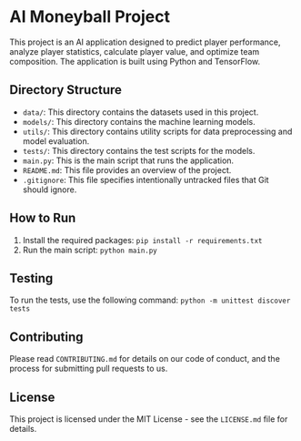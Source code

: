 # AI Moneyball Project

This project is an AI application designed to predict player performance, analyze player statistics, calculate player value, and optimize team composition. The application is built using Python and TensorFlow.

## Directory Structure

- `data/`: This directory contains the datasets used in this project.
- `models/`: This directory contains the machine learning models.
- `utils/`: This directory contains utility scripts for data preprocessing and model evaluation.
- `tests/`: This directory contains the test scripts for the models.
- `main.py`: This is the main script that runs the application.
- `README.md`: This file provides an overview of the project.
- `.gitignore`: This file specifies intentionally untracked files that Git should ignore.

## How to Run

1. Install the required packages: `pip install -r requirements.txt`
2. Run the main script: `python main.py`

## Testing

To run the tests, use the following command: `python -m unittest discover tests`

## Contributing

Please read `CONTRIBUTING.md` for details on our code of conduct, and the process for submitting pull requests to us.

## License

This project is licensed under the MIT License - see the `LICENSE.md` file for details.